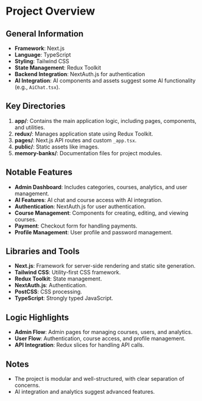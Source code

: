 # Project Overview

## General Information
- **Framework**: Next.js
- **Language**: TypeScript
- **Styling**: Tailwind CSS
- **State Management**: Redux Toolkit
- **Backend Integration**: NextAuth.js for authentication
- **AI Integration**: AI components and assets suggest some AI functionality (e.g., `AiChat.tsx`).

## Key Directories
1. **app/**: Contains the main application logic, including pages, components, and utilities.
2. **redux/**: Manages application state using Redux Toolkit.
3. **pages/**: Next.js API routes and custom `_app.tsx`.
4. **public/**: Static assets like images.
5. **memory-banks/**: Documentation files for project modules.

## Notable Features
- **Admin Dashboard**: Includes categories, courses, analytics, and user management.
- **AI Features**: AI chat and course access with AI integration.
- **Authentication**: NextAuth.js for user authentication.
- **Course Management**: Components for creating, editing, and viewing courses.
- **Payment**: Checkout form for handling payments.
- **Profile Management**: User profile and password management.

## Libraries and Tools
- **Next.js**: Framework for server-side rendering and static site generation.
- **Tailwind CSS**: Utility-first CSS framework.
- **Redux Toolkit**: State management.
- **NextAuth.js**: Authentication.
- **PostCSS**: CSS processing.
- **TypeScript**: Strongly typed JavaScript.

## Logic Highlights
- **Admin Flow**: Admin pages for managing courses, users, and analytics.
- **User Flow**: Authentication, course access, and profile management.
- **API Integration**: Redux slices for handling API calls.

## Notes
- The project is modular and well-structured, with clear separation of concerns.
- AI integration and analytics suggest advanced features.
